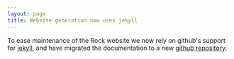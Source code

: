 ```yaml
---
layout: page
title: Website generation now uses jekyll
---
```


To ease maintenance of the Rock website we now rely on github's support for
[jekyll](https://jekyllrb.com), and have migrated the documentation to a new [github repository](https://github.com/rock-core/rock-core.github.io).

